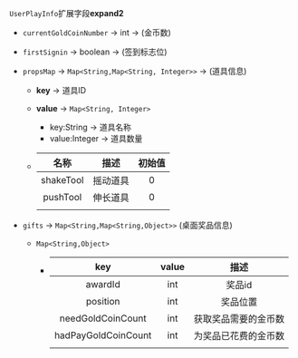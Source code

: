 `UserPlayInfo`扩展字段**expand2**

+ `currentGoldCoinNumber`  → int    → (金币数)

+ `firstSignin`    →  boolean    →  (签到标志位)

+ `propsMap`   →  `Map<String,Map<String, Integer>>`  →  (道具信息)

  + **key**  →  道具ID

  + **value**   →  `Map<String, Integer>`

    + key:String  → 道具名称  
    + value:Integer  → 道具数量

  + |    名称     |  描述  | 初始值  |
    | :-------: | :--: | :--: |
    | shakeTool | 摇动道具 |  0   |
    | pushTool  | 伸长道具 |  0   |
    |           |      |      |



+ `gifts`   →  `Map<String,Map<String,Object>>` (桌面奖品信息)

  + `Map<String,Object>`

    + |         key         | value |     描述     |
      | :-----------------: | :---: | :--------: |
      |       awardId       |  int  |    奖品id    |
      |      position       |  int  |    奖品位置    |
      |  needGoldCoinCount  |  int  | 获取奖品需要的金币数 |
      | hadPayGoldCoinCount |  int  | 为奖品已花费的金币数 |
      |                     |       |            |




